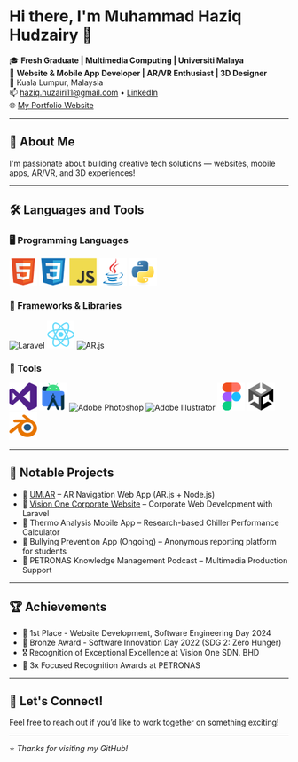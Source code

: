 # Hi there, I'm Muhammad Haziq Hudzairy 👋

🎓 **Fresh Graduate | Multimedia Computing | Universiti Malaya**  
💼 **Website & Mobile App Developer | AR/VR Enthusiast | 3D Designer**  
📍 Kuala Lumpur, Malaysia  
📫 haziq.huzairi11@gmail.com • [LinkedIn](http://www.linkedin.com/in/muhammad-haziq-hudzairy-hussin-56885922a)  
🌐 [My Portfolio Website](https://hudzairyportfolio.netlify.app/)

---

## 🧠 About Me

I'm passionate about building creative tech solutions — websites, mobile apps, AR/VR, and 3D experiences!

---

## 🛠️ Languages and Tools

### 🖥️ Programming Languages
<p align="left">
  <img src="https://raw.githubusercontent.com/devicons/devicon/master/icons/html5/html5-original.svg" alt="HTML5" width="50" height="50"/>
  <img src="https://raw.githubusercontent.com/devicons/devicon/master/icons/css3/css3-original.svg" alt="CSS3" width="50" height="50"/>
  <img src="https://raw.githubusercontent.com/devicons/devicon/master/icons/javascript/javascript-original.svg" alt="JavaScript" width="50" height="50"/>
  <img src="https://raw.githubusercontent.com/devicons/devicon/master/icons/java/java-original.svg" alt="Java" width="50" height="50"/>
  <img src="https://raw.githubusercontent.com/devicons/devicon/master/icons/python/python-original.svg" alt="Python" width="50" height="50"/>
<!--   <img src="https://raw.githubusercontent.com/devicons/devicon/master/icons/assembly/assembly-original.svg" alt="Assembly" width="50" height="50"/> -->
</p>

### 📲 Frameworks & Libraries
<p align="left">
  <img src="https://raw.githubusercontent.com/devicons/devicon/master/icons/laravel/laravel-plain-wordmark.svg](https://static-00.iconduck.com/assets.00/laravel-icon-1990x2048-xawylrh0.png" alt="Laravel" width="50" height="50"/>
  <img src="https://raw.githubusercontent.com/devicons/devicon/master/icons/react/react-original.svg" alt="React Native" width="50" height="50"/>
  <img src="https://upload.wikimedia.org/wikipedia/commons/8/88/AR.js_Logo.png](https://designheritage.mit.edu/_dh_debug/ARjs/_current/data/logo/logo-black-transparent-1280x512.png" alt="AR.js" width="50" height="50"/> <!-- Custom because no devicon -->
</p>

### 🎨 Tools
<p align="left">
  <img src="https://raw.githubusercontent.com/devicons/devicon/master/icons/visualstudio/visualstudio-plain.svg" alt="VS Code" width="50" height="50"/>
  <img src="https://raw.githubusercontent.com/devicons/devicon/master/icons/androidstudio/androidstudio-original.svg" alt="Android Studio" width="50" height="50"/>
  <img src="https://raw.githubusercontent.com/devicons/devicon/master/icons/adobephotoshop/adobephotoshop-plain.svg" alt="Adobe Photoshop" width="50" height="50"/>
  <img src="https://raw.githubusercontent.com/devicons/devicon/master/icons/adobeillustrator/adobeillustrator-plain.svg" alt="Adobe Illustrator" width="50" height="50"/>
  <img src="https://raw.githubusercontent.com/devicons/devicon/master/icons/figma/figma-original.svg" alt="Figma" width="50" height="50"/>
  <img src="https://raw.githubusercontent.com/devicons/devicon/master/icons/unity/unity-original.svg" alt="Unity" width="50" height="50"/>
  <img src="https://raw.githubusercontent.com/devicons/devicon/master/icons/blender/blender-original.svg" alt="Blender" width="50" height="50"/>
</p>

---

## 💼 Notable Projects

- 🔹 [UM.AR](https://um-ar-features.netlify.app/) – AR Navigation Web App (AR.js + Node.js)
- 🔹 [Vision One Corporate Website](https://visionone.com.my/public/) – Corporate Web Development with Laravel
- 🔹 Thermo Analysis Mobile App – Research-based Chiller Performance Calculator
- 🔹 Bullying Prevention App (Ongoing) – Anonymous reporting platform for students
- 🔹 PETRONAS Knowledge Management Podcast – Multimedia Production Support

---

## 🏆 Achievements

- 🥇 1st Place - Website Development, Software Engineering Day 2024
- 🥉 Bronze Award - Software Innovation Day 2022 (SDG 2: Zero Hunger)
- 🎖️ Recognition of Exceptional Excellence at Vision One SDN. BHD
- 🏅 3x Focused Recognition Awards at PETRONAS

---

## 📌 Let's Connect!

Feel free to reach out if you’d like to work together on something exciting!

---

⭐ _Thanks for visiting my GitHub!_
